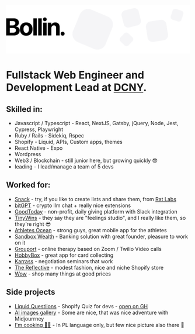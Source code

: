 <img src="https://raw.githubusercontent.com/michaelbollin/michaelbollin/refs/heads/main/background.png" />

# Fullstack Web Engineer and Development Lead at [DCNY](https://dcny.co/?via=michael).

## Skilled in:
* Javascript / Typescript - React, NextJS, Gatsby, jQuery, Node, Jest, Cypress, Playwright
* Ruby / Rails - Sidekiq, Rspec
* Shopify - Liquid, APIs, Custom apps, themes
* React Native - Expo
* Wordpress
* Web3 / Blockchain - still junior here, but growing quickly 😎
* leading - I lead/manage a team of 5 devs

## Worked for:
* [Snack](https://snack.xyz) - try, if you like to create lists and share them, from [Rat Labs](https://ratlabs.xyz/)
* [bitGPT](https://bitgpt.network/) - crypto llm chat + really nice extensions
* [GoodToday](https://goodtoday.org) - non-profit, daily giving platform with Slack integration
* [TinyWins](https://tinywins.com) - they say they are "feelings studio", and I really like them, so they're right 😎
* [Athletes Ocean](https://athletesocean.com) - strong guys, great mobile app for the athletes
* [Sandbox Wealth](https://www.sandboxwealth.com/) - Banking solution with great founder, pleasure to work on it
* [Grouport](https://www.grouporttherapy.com/) - online therapy based on Zoom / Twilio Video calls
* [HobbyBox](https://www.hobbybox.app/) - great app for card collecting
* [Karrass](https://www.karrass.com/) - negotiation seminars that work
* [The Reflective](https://the-reflective.com) - modest fashion, nice and niche Shopify store
* [Wow](https://wowville.com/) - shop many things at good prices
  
## Side projects
* [Liquid Questiions](https://liquidquestions.com/) - Shopify Quiz for devs - [open on GH](https://github.com/michaelbollin/shopify-dev-test)
* [AI images gallery](https://bollin.gallery/) - Some are nice, that was nice adventure with Midjourrney
* [I'm cooking 👨‍🍳](https://www.instagram.com/kuchniachaosu/) - In PL language only, but few nice picture also there 🙂
